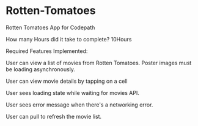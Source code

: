 Rotten-Tomatoes
===============

Rotten Tomatoes App for Codepath

How many Hours did it take to complete?
10Hours

Required Features Implemented:

User can view a list of movies from Rotten Tomatoes. Poster images must be loading asynchronously.

User can view movie details by tapping on a cell

User sees loading state while waiting for movies API. 

User sees error message when there's a networking error. 

User can pull to refresh the movie list.


